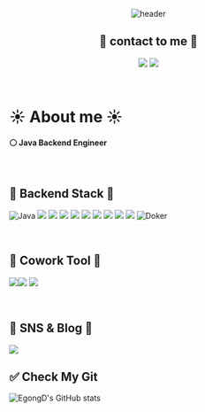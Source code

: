 <div align="center">

![header](https://capsule-render.vercel.app/api?type=waving&color=auto&height=300&section=header&text=Welcome%20EgongD%20Github&fontSize=70)
  
  </div>
  
  <h2 align="center">🫡 contact to me 🫡</h2>

<p align="center">
  <a href="https://coding-gongdae.tistory.com"><img src="https://img.shields.io/badge/Blog-A9CCF5?style=flat-square&logo=GitHub Sponsors&logoColor=white&link=https://coding-gongdae.tistory.com/"/></a>
  <a href="mailto:dlghtpdk@gmail.com"><img src="https://img.shields.io/badge/Gmail-DDA9F5?style=flat-square&logo=Gmail&logoColor=white&link=mailto:dlghtpdk@gmail.com"/></a></p>
  
</div>
  <br>

  
# ☀️ About me ☀️
#### ⚪️ Java Backend Engineer


<br>

## 🌟 **Backend Stack** 🌟
  
![Java](https://img.shields.io/badge/Java-FAB040?style=for-the-badge&logo=Java&logoColor=white)
<img src="https://img.shields.io/badge/Spring Boot-6DB33F?style=for-the-badge&logo=Spring Boot&logoColor=white">
<img src="https://img.shields.io/badge/Spring Security-6DB33F?style=for-the-badge&logo=Spring Security&logoColor=white">
<img src="https://img.shields.io/badge/Spring Data Jpa-6DB33F?style=for-the-badge&logo=Spring Data Jpa&logoColor=white">
<img src="https://img.shields.io/badge/JWT-000?style=for-the-badge&logo=JSON Web Tokens&logoColor=white">
<img src="https://img.shields.io/badge/Gradle-02303A?style=for-the-badge&logo=Gradle&logoColor=white">
<img src="https://img.shields.io/badge/Mysql-4479A1?style=for-the-badge&logo=Mysql&logoColor=white">
<img src="https://img.shields.io/badge/Oauth2-EB5424?style=for-the-badge&logo=Oauth2&logoColor=white">
<img src="https://img.shields.io/badge/Redis-DC382D?style=for-the-badge&logo=Redis&logoColor=white">
<img src="https://img.shields.io/badge/Amazon AWS-232F3E?style=for-the-badge&logo=AWS&logoColor=white">
![Doker](https://img.shields.io/badge/Doker-2496ED?style=for-the-badge&logo=Doker&logoColor=white)

</div>
  
  <br>
  
## 🌟 **Cowork Tool** 🌟
  
<img src="https://img.shields.io/badge/GitHub-181717?style=for-the-badge&logo=GitHub&logoColor=white"><img src="https://img.shields.io/badge/Notion-000000?style=for-the-badge&logo=Notion&logoColor=white">
<img src="https://img.shields.io/badge/Postman-FF6C37?style=for-the-badge&logo=Postman&logoColor=white">
<br>
  
</div>
  <br>
  
## 🌟 **SNS & Blog** 🌟
  <img src="https://img.shields.io/badge/Tistory-000000?style=for-the-badge&logo=Tistory&logoColor=white">
</div>
  
  <br>
  
## ✅ **Check My Git**

![EgongD's GitHub stats](https://github-readme-stats.vercel.app/api?username=anuraghazra&show_icons=true&theme=apprentice)
<div>
